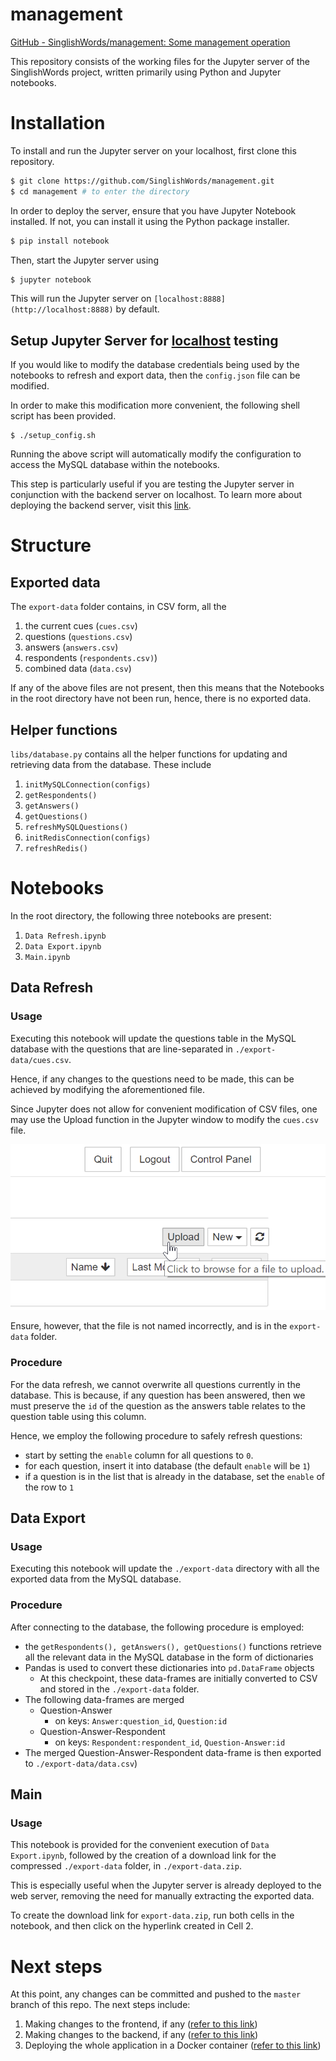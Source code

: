 # management

[GitHub - SinglishWords/management: Some management operation](https://github.com/SinglishWords/management)

This repository consists of the working files for the Jupyter server of the SinglishWords project, written primarily using Python and Jupyter notebooks.

# Installation

To install and run the Jupyter server on your localhost, first clone this repository.

```bash
$ git clone https://github.com/SinglishWords/management.git
$ cd management # to enter the directory
```

In order to deploy the server, ensure that you have Jupyter Notebook installed. If not, you can install it using the Python package installer.

```bash
$ pip install notebook
```

Then, start the Jupyter server using

```bash
$ jupyter notebook
```

This will run the Jupyter server on `[localhost:8888](http://localhost:8888)` by default.

## Setup Jupyter Server for [localhost](http://localhost) testing

If you would like to modify the database credentials being used by the notebooks to refresh and export data, then the `config.json` file can be modified. 

In order to make this modification more convenient, the following shell script has been provided.

```
$ ./setup_config.sh
```

Running the above script will automatically modify the configuration to access the MySQL database within the notebooks.

This step is particularly useful if you are testing the Jupyter server in conjunction with the backend server on localhost. To learn more about deploying the backend server, visit this [link](https://github.com/SinglishWords/singlish-words-backend).

# Structure

## Exported data

The `export-data` folder contains, in CSV form, all the

1. the current cues (`cues.csv`)
2. questions (`questions.csv`)
3. answers (`answers.csv`)
4. respondents (`respondents.csv)`)
5. combined data (`data.csv`)

If any of the above files are not present, then this means that the Notebooks in the root directory have not been run, hence, there is no exported data.

## Helper functions

`libs/database.py` contains all the helper functions for updating and retrieving data from the database. These include

1. `initMySQLConnection(configs)`
2. `getRespondents()`
3. `getAnswers()`
4. `getQuestions()`
5. `refreshMySQLQuestions()`
6. `initRedisConnection(configs)`
7. `refreshRedis()`

# Notebooks

In the root directory, the following three notebooks are present:

1. `Data Refresh.ipynb`
2. `Data Export.ipynb`
3. `Main.ipynb`

## Data Refresh

### Usage

Executing this notebook will update the questions table in the MySQL database with the questions that are line-separated in `./export-data/cues.csv`. 

Hence, if any changes to the questions need to be made, this can be achieved by modifying the aforementioned file.

Since Jupyter does not allow for convenient modification of CSV files, one may use the Upload function in the Jupyter window to modify the `cues.csv` file. 

![Upload](images/Upload.png)

Ensure, however, that the file is not named incorrectly, and is in the `export-data` folder.

### Procedure

For the data refresh, we cannot overwrite all questions currently in the database. This is because, if any question has been answered, then we must preserve the `id` of the question as the answers table relates to the question table using this column.

Hence, we employ the following procedure to safely refresh questions:

- start by setting the `enable` column for all questions to `0`.
- for each question, insert it into database (the default `enable` will be `1`)
- if a question is in the list that is already in the database, set the `enable` of the row to `1`

## Data Export

### Usage

Executing this notebook will update the `./export-data` directory with all the exported data from the MySQL database.

### Procedure

After connecting to the database, the following procedure is employed:

- the `getRespondents(), getAnswers(), getQuestions()` functions retrieve all the relevant data in the MySQL database in the form of dictionaries
- Pandas is used to convert these dictionaries into `pd.DataFrame` objects
    - At this checkpoint, these data-frames are initially converted to CSV and stored in the `./export-data` folder.
- The following data-frames are merged
    - Question-Answer
        - on keys: `Answer:question_id`, `Question:id`
    - Question-Answer-Respondent
        - on keys: `Respondent:respondent_id`, `Question-Answer:id`
- The merged Question-Answer-Respondent data-frame is then exported to `./export-data/data.csv`)

## Main

### Usage

This notebook is provided for the convenient execution of `Data Export.ipynb`, followed by the creation of a download link for the compressed `./export-data` folder, in `./export-data.zip`.

This is especially useful when the Jupyter server is already deployed to the web server, removing the need for manually extracting the exported data.

To create the download link for `export-data.zip`, run both cells in the notebook, and then click on the hyperlink created in Cell 2.

# Next steps

At this point, any changes can be committed and pushed to the `master` branch of this repo. The next steps include:

1. Making changes to the frontend, if any ([refer to this link](https://github.com/SinglishWords/singlish-words-frontend))
2. Making changes to the backend, if any ([refer to this link](https://github.com/SinglishWords/singlish-words-backend))
3. Deploying the whole application in a Docker container ([refer to this link](https://github.com/SinglishWords/deployment))